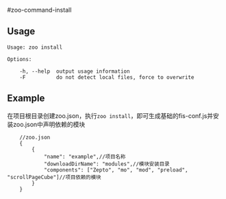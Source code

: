 #zoo-command-install

## Usage

	Usage: zoo install

	Options:
	
		-h, --help	output usage information
		-F			do not detect local files, force to overwrite


## Example

在项目根目录创建zoo.json，执行`zoo install`，即可生成基础的fis-conf.js并安装zoo.json中声明依赖的模块

```
	//zoo.json
	{
		{
			"name": "example",//项目名称
			"downloadDirName": "modules",//模块安装目录
			"components": ["Zepto", "mo", "mod", "preload", "scrollPageCube"]//项目依赖的模块
		}
	}
```